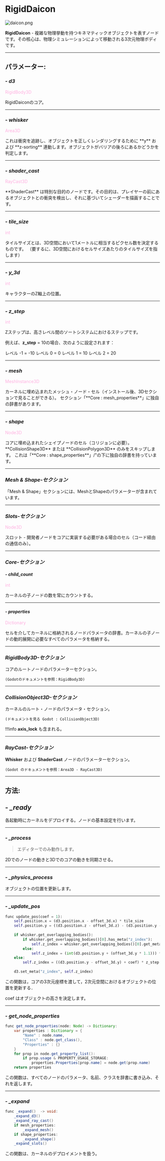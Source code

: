 # RigidDaicon

![daicon.png](../assets/images/nodes/rigid_daicon.png)

**RigidDaicon** - 複雑な物理挙動を持つキネマティックオブジェクトを表すノードです。その核心は、物理シミュレーションによって移動される3次元物理ボディです。

---
## **パラメーター**:

### - *d3*
<p style="color:#ffb0e0;">RigidBody3D</p>
RigidDaiconのコア。

---
### - *whisker*
<p style="color:#ffb0e0;">Area3D</p>
これは衝突を追跡し、オブジェクトを正しくレンダリングするために **y** および **z-sorting** 連動します。オブジェクトがバリアの後ろにあるかどうかを判定します。

---
### - *shader_cast*
<p style="color:#ffb0e0;">RayCast3D</p>
**ShaderCast** は特別な目的のノードです。その目的は、プレイヤーの前にあるオブジェクトとの衝突を検出し、それに基づいてシェーダーを描画することです。

---
### - *tile_size*
<p style="color:#ffb0e0;">int</p>
タイルサイズとは、3D空間において1メートルに相当するピクセル数を決定するものです。
（要するに、3D空間におけるセルサイズあたりのタイルサイズを指します）

---
### - *y_3d*
<p style="color:#ffb0e0;">int</p>
キャラクターのZ軸上の位置。

---
### - *z_step*
<p style="color:#ffb0e0;">int</p>
Zステップは、高さレベル間のソートシステムにおけるステップです。

例えば、**z_step** = 10の場合、次のように設定されます：

レベル -1 = -10
レベル 0 = 0
レベル 1 = 10
レベル 2 = 20

---
### - *mesh*
<p style="color:#ffb0e0;">MeshInstance3D</p>
カーネルに埋め込まれたメッシュ・ノード・セル（インストール後、3Dセクションで見ることができる）。
セクション「**Core : mesh_properties**」に独自の辞書があります。

---
### - *shape*
<p style="color:#ffb0e0;">Node3D</p>
コアに埋め込まれたシェイプノードのセル（コリジョンに必要）。
**CollisionShape3D** または **CollisionPolygon3D** のみをスキップします。
これは「**Core : shape_properties**」/"の下に独自の辞書を持っています。

---
### *Mesh & Shape-セクション*

「Mesh & Shape」セクションには、MeshとShapeのパラメーターが含まれています。

---
### *Slots-セクション*
<p style="color:#ffb0e0;">Node3D</p>
スロット - 開発者ノードをコアに実装する必要がある場合のセル（コード経由の通信のみ）。

---
### *Core-セクション*
#### - *child_count*
<p style="color:#ffb0e0;">int</p>
カーネルの子ノードの数を常にカウントする。

---
#### - *properties*
<p style="color:#ffb0e0;">Dictionary</p>
セルを介してカーネルに格納されるノードパラメータの辞書。カーネルの子ノードの動的展開に必要なすべてのパラメータを格納する。

---
### *RigidBody3D-セクション*

コアのルートノードのパラメーターセクション。

`(Godotのドキュメントを参照：RigidBody3D)`

---
### *CollisionObject3D-セクション*

カーネルのルート・ノードのパラメータ・セクション。

`(ドキュメントを見る Godot : CollisionObject3D)`

!!!info
	**axis_lock** も含まれる。

---
### *RayCast-セクション*

**Whisker** および **ShaderCast** ノードのパラメーターセクション。

`(Godot のドキュメントを参照：Area3D - RayCast3D)`

---
## **方法**:
## - *_ready*

各起動時にカーネルをデプロイする。ノードの基本設定を行います。

---
### - *_process*

> エディターでのみ動作します。

2Dでのノードの動きと3Dでのコアの動きを同期させる。

---
### - *_physics_process*

オブジェクトの位置を更新します。

---
### - *_update_pos*

```python
func update_pos(coef = 1):
	self.position.x = (d3.position.x - offset_3d.x) * tile_size
	self.position.y = ((d3.position.z - offset_3d.z) - (d3.position.y - offset_3d.y)) * tile_size
	
	if whisker.get_overlapping_bodies():
		if whisker.get_overlapping_bodies()[0].has_meta("z_index"):
			self.z_index = whisker.get_overlapping_bodies()[0].get_meta("z_index") - 1
		else:
			self.z_index = (int(d3.position.y + (offset_3d.y * 1.1))) * z_step - 1
	else:
		self.z_index = ((d3.position.y - offset_3d.y) + coef) * z_step + 2
	
	d3.set_meta("z_index", self.z_index)
```

この関数は，コアの3次元座標を渡して，2次元空間におけるオブジェクトの位置を更新する．

coef はオブジェクトの高さを決定します。

---
### - *get_node_properties*

```java
func get_node_properties(node: Node) -> Dictionary:
	var properties : Dictionary = {
		"Name" : node.name,
		"Class" : node.get_class(),
		"Properties" : {}
	}
	for prop in node.get_property_list():
		if prop.usage & PROPERTY_USAGE_STORAGE:
			properties.Properties[prop.name] = node.get(prop.name)
	return properties
```

この関数は、すべてのノードのパラメータ、名前、クラスを辞書に書き込み、それを返します。

---
### - *_expand*

```java
func _expand()  -> void:
	_expand_d3()
	_expand_ray_cast()
	if mesh_properties:
		_expand_mesh()
	if shape_properties:
		_expand_shape()
	_expand_slots()
```

この関数は、カーネルのデプロイメントを扱う。